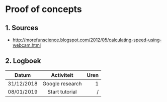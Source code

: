 # Proof of concepts 
## 1. Sources
* http://morefunscience.blogspot.com/2012/05/calculating-speed-using-webcam.html

## 2. Logboek
|       Datum       |                    Activiteit                    |        Uren       |
|-------------------|:------------------------------------------------:|------------------:|
|    31/12/2018     |                   Google research                |          1        |
|    08/01/2019     |                   Start tutorial                 |          /        |



